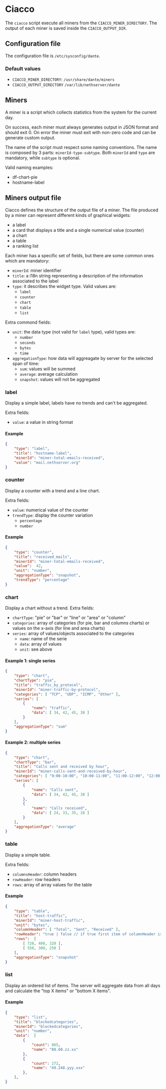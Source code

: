 # Ciacco

The `ciacco` script execute all miners from the `CIACCO_MINER_DIRECTORY`.
The output of each miner is saved inside the `CIACCO_OUTPUT_DIR`.

## Configuration file

The configuration file is `/etc/sysconfig/dante`.

### Default values

- `CIACCO_MINER_DIRECTORY`: `/usr/share/dante/miners`
- `CIACCO_OUTPUT_DIRECTORY` `/var/lib/nethserver/dante`

## Miners

A miner is a script which collects statistics from the system for the current day.

On success, each miner must always generates output in JSON format and should exit 0.
On error the miner must exit with non-zero code and can be generate custom output.

The name of the script must respect some naming conventions. The name is composed by 3 parts: `minerId-type-subtype`.
Both `minerId` and `type` are mandatory, while `subtype` is optional.

Valid naming examples:

- df-chart-pie
- hostname-label


## Miners output file

Ciacco defines the structure of the output file of a miner.
The file produced by a miner can represent different kinds of graphical widgets:

- a label
- a card that displays a title and a single numerical value (counter)
- a chart
- a table
- a ranking list

Each miner has a specific set of fields, but there are some common ones which are mandatory:

- `minerId`: miner identifier
- `title`: a i18n string representing a description of the information associated to the label
- `type`: it describes the widget type. Valid values are:
   - `label`
   - `counter`
   - `chart`
   - `table`
   - `list`

Extra commond fields:

- `unit`: the data type (not valid for `label` type), valid types are:
  - `number`
  - `seconds`
  - `bytes`
  - `time`
- `aggregationType`: how data will aggreagate by server for the selected span of time:
   - `sum`: values will be summed
   - `average`: average calculation
   - `snapshot`: values will not be aggregated


### label

Display a simple label, labels have no trends and can't be aggregated.

Extra fields:

- `value`: a value in string format

#### Example

```json
{
    "type": "label",
    "title": "hostname-label",
    "minerId": "miner-total-emails-received",
    "value": "mail.nethserver.org"
}
```

### counter

Display a counter with a trend and a line chart.

Extra fields:

- `value`: numerical value of the counter
- `trendType`: display the counter variation
  - `percentage`
  - `number`

#### Example

```json
{
    "type": "counter",
    "title": "received_mails",
    "minerId": "miner-total-emails-received",
    "value":  42,
    "unit": "number",
    "aggregationType": "snapshot",
    "trendType": "percentage"
}
```

### chart

Display a chart without a trend. Extra fields:

- `chartType`: "pie" or "bar" or "line" or "area" or "column"
- `categories`: array of categories (for pie, bar and columns charts) or values on the x-axis (for line and area charts)
- `series`: array of values/objects associated to the categories
    - `name`: name of the serie
    - `data`: array of values
    - `unit`: see above


#### Example 1: single series

```json
{
    "type": "chart",
    "chartType": "pie",
    "title": "traffic_by_protocol",
    "minerId": "miner-traffic-by-protocol", 
    "categories": [ "TCP", "UDP", "ICMP", "Other" ],
    "series": [
        {
            "name": "traffic",
            "data": [ 34, 42, 45, 38 ]
        }
    ],
    "aggregationType": "sum"
}
```

#### Example 2: multiple series

```json
{
    "type": "chart",
    "chartType": "bar",
    "title": "Calls sent and received by hour",
    "minerId": "miner-calls-sent-and-received-by-hour", 
    "categories": [ "9:00-10:00", "10:00-11:00", "11:00-12:00", "12:00-13:00" ],
    "series": [
        {
            "name": "Calls sent",
            "data": [ 34, 42, 45, 38 ]
        },
        {
            "name": "Calls received",
            "data": [ 24, 33, 35, 28 ]
        }
    ],
    "aggregationType": "average"
}
```

### table

Display a simple table.

Extra fields:

- `columnsHeader`: column headers
- `rowHeader`: row headers
- `rows`: array of array values for the table

#### Example

```json
{
    "type": "table",
    "title": "host-traffic",
    "minerId": "miner-host-traffic",
    "unit": "bytes",
    "columnHeader": [ "Total", "Sent", "Received" ],
    "rowHeader": "true | false // if true first item of columnHeader is blank: [ '', 'Sent', 'Received' ]",
    "rows":  [ 
        [ 720, 400, 320 ],
        [ 550, 300, 250 ]
    ],
    "aggregationType": "snapshot"
}
```

### list

Display an ordered list of items.
The server will aggregate data from all days and calculate the "top X items" or "bottom X items".

#### Example

```json
{
    "type": "list",
    "title": "blockedcategories",
    "minerId": "blockedcategories",
    "unit": "number",
    "data":  [
        {
            "count": 865,
            "name": "88.60.zz.xx"
        },
        {
            "count": 272,
            "name": "49.248.yyy.xxx"
        },
    ],
}
```

